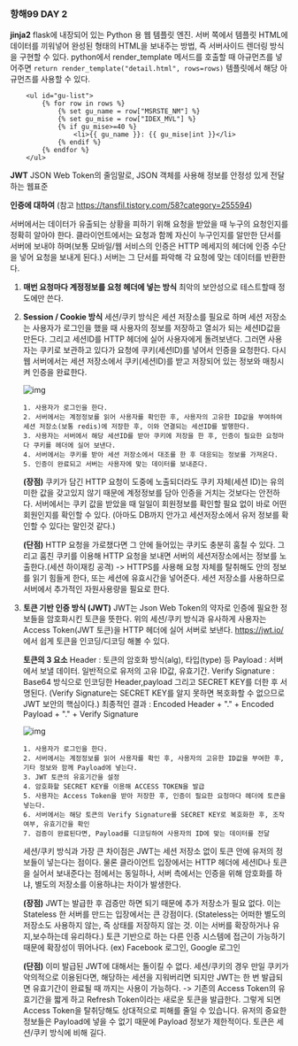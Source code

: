 ### 항해99 DAY 2

**jinja2** 
flask에 내장되어 있는 Python 용 웹 템플릿 엔진.
서버 쪽에서 템플릿 HTML에 데이터를 끼워넣어 완성된 형태의 HTML을 보내주는 방법, 즉 서버사이드 렌더링 방식을 구현할 수 있다.
python에서 render_template 메서드를 호출할 때 아규먼츠를 넣어주면
`return render_template("detail.html", rows=rows)`
템플릿에서 해당 아규먼츠를 사용할 수 있다.

```jinja2
    <ul id="gu-list">
        {% for row in rows %}
            {% set gu_name = row["MSRSTE_NM"] %}
            {% set gu_mise = row["IDEX_MVL"] %}
            {% if gu_mise>=40 %}
                <li>{{ gu_name }}: {{ gu_mise|int }}</li>
            {% endif %}
        {% endfor %}
    </ul>
```



**JWT**
JSON Web Token의 줄임말로, JSON 객체를 사용해 정보를 안정성 있게 전달하는 웹표준

**인증에 대하여** (참고 https://tansfil.tistory.com/58?category=255594)

서버에서는 데이터가 유출되는 상황을 피하기 위해 요청을 받았을 때 누구의 요청인지를 정확히 알아야 한다. 
클라이언트에서는 요청과 함께 자신이 누구인지를 알만한 단서를 서버에 보내야 하며(보통 모바일/웹 서비스의 인증은 HTTP 메세지의 헤더에 인증 수단을 넣어 요청을 보내게 된다.)
서버는 그 단서를 파악해 각 요청에 맞는 데이터를 반환한다.	

1. **매번 요청마다 계정정보를 요청 헤더에 넣는 방식**
   최악의 보안성으로 테스트할때 정도에만 쓴다.

2. **Session / Cookie 방식**
   세션/쿠키 방식은 세션 저장소를 필요로 하며 세션 저장소는 사용자가 로그인을 했을 때 사용자의 정보를 저장하고 열쇠가 되는 세션ID값을 만든다. 그리고 세션ID를 HTTP 헤더에 실어 사용자에게 돌려보낸다. 그러면 사용자는 쿠키로 보관하고 있다가 요청에 쿠키(세션ID)를 넣어서 인증을 요청한다.
   다시 웹 서버에서는 세션 저장소에서 쿠키(세션ID)를 받고 저장되어 있는 정보와 매칭시켜 인증을 완료한다.

   ![img](https://t1.daumcdn.net/cfile/tistory/994BEA345B53368401)

   ```
   1. 사용자가 로그인을 한다.
   2. 서버에서는 계정정보를 읽어 사용자를 확인한 후, 사용자의 고유한 ID값을 부여하여 세션 저장소(보통 redis)에 저장한 후, 이와 연결되는 세션ID를 발행한다.
   3. 사용자는 서버에서 해당 세션ID를 받아 쿠키에 저장을 한 후, 인증이 필요한 요청마다 쿠키를 헤더에 실어 보낸다.
   4. 서버에서는 쿠키를 받아 세션 저장소에서 대조를 한 후 대응되는 정보를 가져온다.
   5. 인증이 완료되고 서버는 사용자에 맞는 데이터를 보내준다.
   ```

   **(장점)**
   쿠키가 담긴 HTTP 요청이 도중에 노출되더라도 쿠키 자체(세션 ID)는 유의미한 값을 갖고있지 않기 때문에 계정정보를 담아 인증을 거치는 것보다는 안전하다.
   서버에서는 쿠키 값을 받았을 때 일일이 회원정보를 확인할 필요 없이 바로 어떤 회원인지를 확인할 수 있다. (아마도 DB까지 안가고 세션저장소에서 유저 정보를 확인할 수 있다는 말인것 같다.)

   **(단점)**
   HTTP 요청을 가로챘다면 그 안에 들어있는 쿠키도 충분히 훔칠 수 있다. 그리고 훔친 쿠키를 이용해 HTTP 요청을 보내면 서버의 세션저장소에서는 정보를 노출한다.(세션 하이재킹 공격) 
   -> HTTPS를 사용해 요청 자체를 탈취해도 안의 정보를 읽기 힘들게 한다, 또는 세션에 유효시간을 넣어준다. 
   세션 저장소를 사용하므로 서버에서 추가적인 자원사용량을 필요로 한다.
   
3. **토큰 기반 인증 방식 (JWT)**
   JWT는 Json Web Token의 약자로 인증에 필요한 정보들을 암호화시킨 토큰을 뜻한다. 위의 세션/쿠키 방식과 유사하게 사용자는 Access Token(JWT 토큰)을 HTTP 헤더에 실어 서버로 보낸다.
   https://jwt.io/ 에서 쉽게 토큰을 인코딩/디코딩 해볼 수 있다.

   **토큰의 3 요소**
   Header : 토큰의 암호화 방식(alg), 타입(type) 등
   Payload : 서버에서 보낼 데이터. 일반적으로 유저의 고유 ID값, 유효기간.
   Verify Signature : Base64 방식으로 인코딩한 Header,payload 그리고 SECRET KEY를 더한 후 서명된다.
   (Verify Signature는 SECRET KEY를 알지 못하면 복호화할 수 없으므로 JWT 보안의 핵심이다.) 
   최종적인 결과 : Encoded Header + "." + Encoded Payload + "." + Verify Signature

   ![img](https://t1.daumcdn.net/cfile/tistory/995EC2345B53368912)

   ```
   1. 사용자가 로그인을 한다.
   2. 서버에서는 계정정보를 읽어 사용자를 확인 후, 사용자의 고유한 ID값을 부여한 후, 기타 정보와 함께 Payload에 넣는다.
   3. JWT 토큰의 유효기간을 설정
   4. 암호화할 SECRET KEY를 이용해 ACCESS TOKEN을 발급
   5. 사용자는 Access Token을 받아 저장한 후, 인증이 필요한 요청마다 헤더에 토큰을 넣는다.
   6. 서버에서는 해당 토큰의 Verify Signature를 SECRET KEY로 복호화한 후, 조작 여부, 유효기간을 확인
   7. 검증이 완료된다면, Payload를 디코딩하여 사용자의 ID에 맞는 데이터를 전달
   ```

   세션/쿠키 방식과 가장 큰 차이점은 JWT는 세션 저장소 없이 토큰 안에 유저의 정보들이 넣는다는 점이다. 물론 클라이언트 입장에서는 HTTP 헤더에 세션ID나 토큰을 실어서 보내준다는 점에서는 동일하나, 서버 측에서는 인증을 위해 암호화를 하냐, 별도의 저장소를 이용하냐는 차이가 발생한다.

   **(장점)**
    JWT는 발급한 후 검증만 하면 되기 때문에 추가 저장소가 필요 없다. 이는 Stateless 한 서버를 만드는 입장에서는 큰 강점이다. 
   (Stateless는 어떠한 별도의 저장소도 사용하지 않는, 즉 상태를 저장하지 않는 것. 이는 서버를 확장하거나 유지,보수하는데 유리하다.) 
    토큰 기반으로 하는 다른 인증 시스템에 접근이 가능하기 때문에 확장성이 뛰어나다. (ex) Facebook 로그인, Google 로그인
   
   **(단점)**
    이미 발급된 JWT에 대해서는 돌이킬 수 없다. 세션/쿠키의 경우 만일 쿠키가 악의적으로 이용된다면, 해당하는 세션을 지워버리면 되지만 JWT는 한 번 발급되면 유효기간이 완료될 때 까지는 사용이 가능하다.
   -> 기존의 Access Token의 유효기간을 짧게 하고 Refresh Token이라는 새로운 토큰을 발급한다. 그렇게 되면 Access Token을 탈취당해도 상대적으로 피해를 줄일 수 있습니다.
    유저의 중요한 정보들은 Payload에 넣을 수 없기 때문에 Payload 정보가 제한적이다. 
    토큰은 세션/쿠키 방식에 비해 길다.
